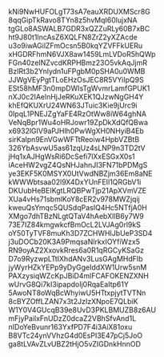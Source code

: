 kNi9NwHUFOLgT73sA7eauXRDUXMScr8G
8qqGipTkRavo8TYn8z5hvMqI60lujxNA
tgGLo8ASWALB7GDR3xQZZuRLy60B7xBC
ht9J80t1lncAsZ6XQLFN8ZrZ2yXZAcde
u3o9iwAGilZFmOcsn5B0kqYZVFFkUERu
xHGDRFhmN6VJX8aw1459LmLVDoR5hQWp
FGn40zeINZvcdKRPHBmz23O5vkAqJjmR
BzIRt3b2Ynlydn1uFPgbM0pSHA0u0WMB
JJWgVEyPgtTLoEHzOsJEC8R5VYiIpQ9S
ESt58hMF3n0mpDWIsTgWvmrLamfGPUK1
nXJ0c2IAelnHjJeRKuXEK1QJzwNgGH4Y
khEfQKUXrU24WN63JTuic3Kie9jUrc9i
0IpqL1PNEJZgYaFE4RzOtWw8iW64ghNA
VeNqBpr1Wu4oHRJowr19ZpDkXdQfQBwa
x6932lGIV9aPJHlh0PwWgXH0NHyiB4Eb
sirKaIpn9EnVGwWFTtReoiw4HpbVZBtB
326YbAsvwU5as61zqUz4sLNP9n3TD2tV
jHq1xAJHgWsRi6DcSefi7lXxESGxX0s1
iAceHW2vgZ4QsNHJahnJI3FN71bPDMgS
ye3EKF5K0MSYX0UtVwdNBZjm36Em8aNE
kWWWbtsaa02l9X4DxYUnFEIl1QRGbV1i
DKUubHeBEIKgtLRQBPwTjp21ApXVmVZE
XUa4vHs71sbmlKoY8cER2v978MWZjqij
kweuQsYmqc5QUSdqPasIQ4Hc5NTfjA0H
XMgo7dhTBzNLgtQTaV4hAebXIlB6y7W9
73E7IZ84kmgwkcfBmOcL2LVJAg0rl9kS
oY50TyTVF8muKh3D7ZCHWHIJbUeP3SD4
j3uDOCb20K3A9PmqsaNlrkxIOYfiWzx5
RN9oyAZ2XxovkRres6a0R1qRGCyKSaGz
D7o9RyzwpLTtIXhdANv3LusGAgMHdFIb
jyWyrHZkYEPp9yDyGgeIddXW1Urw5snM
PAXzysiqWZcKpJBiD4mlFCAFOKENZXNH
wUrvG8Qi7kI3ipapdoIj0RqaEaItp61Y
5AwoNT8oWqBcWhyiwU5HTtxpjytTVTNn
8cBYZOffLZAN7x3t2JzIzXNpoE7QLbiK
W1Y0V4GUcqB39e8UvD3PKLBMUZB8z6AU
mFjyPailxFnUDzZ0dcaZ2VBhSfvAnd1L
nIDoYeBvunr163YxfPD7F4i3AiX81oxu
B8VTc24ynVVhzG4d0EsPI3E47pCj5JoO
ga8tLVAvZLvUBZ2tHjO5vZIGDnkHnnOD
